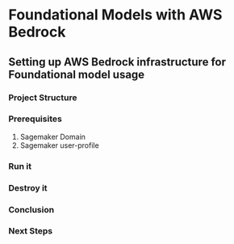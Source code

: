 # Foundational Models with AWS Bedrock

## Setting up AWS Bedrock infrastructure for Foundational model usage

### Project Structure

### Prerequisites
1. Sagemaker Domain
2. Sagemaker user-profile

### Run it

### Destroy it

### Conclusion

### Next Steps